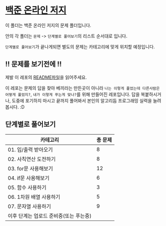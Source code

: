 # [백준 온라인 저지](https://www.acmicpc.net)

이 폴더는 백준 온라인 저지의 문제 폴더입니다.

안의 각 폴더는 `문제` -> `단계별로 풀어보기`의 리스트 순서대로 입니다.

`단계별로 풀어보기`가 끝나게되면 별도의 문제는 카테고리에 맞게 위치할 예정입니다.

## :bangbang: 문제를 보기전에 :bangbang:
제발 이 레포의 [README파일](https://github.com/opnay/KotlinAlgorithm/blob/master/README.md)을 읽어주세요.

이 레포는 문제의 답을 찾아 베끼라는 만든곳이 아니라 `나는 이렇게 풀었는데 다른사람은 어떻게 풀었지?`, `내가 이렇게 푸는게 맞나?`를 위해 만들어진 레포입니다.
답을 복붙하시거나, 도중에 포기하지 마시고 끝까지 풀어봐서 본인의 알고리듬 프로그래밍 실력을 늘려봅시다. :D

## 단계별로 풀어보기
| 카테고리                   | 총 문제 |
| ---------------------- | ---- |
| 01. 입/출력 받아오기          | 8    |
| 02. 사칙연산 도전하기          | 8    |
| 03. for문 사용해보기         | 12   |
| 04. if문 사용해보기          | 6    |
| 05. 함수 사용하기            | 3    |
| 06. 1차원 배열 사용하기        | 5    |
| 07. 문자열 사용하기           | 9    |
| 이후 단계는 업로드 준비중(또는 푸는중) |      |
